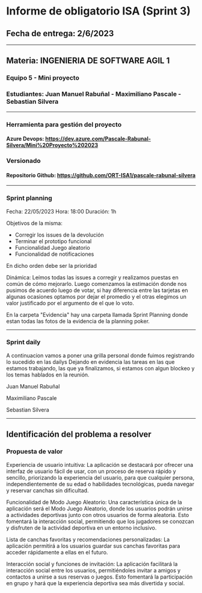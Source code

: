 # Informe de obligatorio ISA (Sprint 3)

## Fecha de entrega: 2/6/2023

---------------------------------------------------------------------------

## Materia: INGENIERIA DE SOFTWARE AGIL 1

### Equipo 5 - Mini proyecto

### Estudiantes: Juan Manuel Rabuñal - Maximiliano Pascale - Sebastian Silvera

---------------------------------------------------------------------------

### Herramienta para gestión del proyecto

#### Azure Devops: <https://dev.azure.com/Pascale-Rabunal-Silvera/Mini%20Proyecto%202023>

### Versionado

#### Repositorio Github: <https://github.com/ORT-ISA1/pascale-rabunal-silvera>

---------------------------------------------------------------------------

### Sprint planning

Fecha: 22/05/2023 
Hora: 18:00
Duración: 1h

Objetivos de la misma: 
-	Corregir los issues de la devolución
-	Terminar el prototipo funcional
-	Funcionalidad Juego aleatorio
-	Funcionalidad de notificaciones

En dicho orden debe ser la prioridad

Dinámica: 
Leímos todas las issues a corregir y realizamos puestas en común de cómo mejorarlo.
Luego comenzamos la estimación donde nos pusimos de acuerdo luego de votar, si hay diferencia entre las tarjetas en algunas ocasiones optamos por dejar el promedio y el otras elegimos un valor justificado por el argumento de el que lo voto.

En la carpeta "Evidencia" hay una carpeta llamada Sprint Planning donde estan todas las fotos de la evidencia de la planning poker.

---------------------------------------------------------------------------

### Sprint daily

A continuacion vamos a poner una grilla personal donde fuimos registrando lo sucedido en las dailys
Dejando en evidencia las tareas en las que estamos trabajando, las que ya finalizamos, si estamos con algun blockeo y los temas hablados en la reunión.

Juan Manuel Rabuñal

Maximiliano Pascale

Sebastian Silvera

---------------------------------------------------------------------------

## Identificación del problema a resolver

### Propuesta de valor

Experiencia de usuario intuitiva: La aplicación se destacará por ofrecer una interfaz de usuario fácil de usar, con un proceso de reserva rápido y sencillo, priorizando la experiencia del usuario, para que cualquier persona, independientemente de su edad o habilidades tecnológicas, pueda navegar y reservar canchas sin dificultad.

Funcionalidad de Modo Juego Aleatorio: Una característica única de la aplicación será el Modo Juego Aleatorio, donde los usuarios podrán unirse a actividades deportivas junto con otros usuarios de forma aleatoria. Esto fomentará la interacción social, permitiendo que los jugadores se conozcan y disfruten de la actividad deportiva en un entorno inclusivo.

Lista de canchas favoritas y recomendaciones personalizadas: La aplicación permitirá a los usuarios guardar sus canchas favoritas para acceder rápidamente a ellas en el futuro.

Interacción social y funciones de invitación: La aplicación facilitará la interacción social entre los usuarios, permitiéndoles invitar a amigos y contactos a unirse a sus reservas o juegos. Esto fomentará la participación en grupo y hará que la experiencia deportiva sea más divertida y social.
